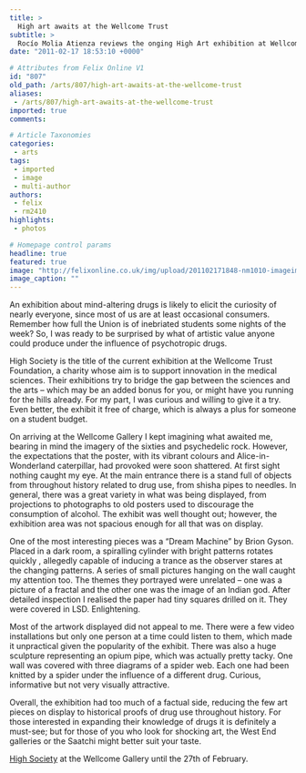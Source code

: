 ```yaml
---
title: >
  High art awaits at the Wellcome Trust
subtitle: >
  Rocío Molia Atienza reviews the onging High Art exhibition at Wellcome Gallery
date: "2011-02-17 18:53:10 +0000"

# Attributes from Felix Online V1
id: "807"
old_path: /arts/807/high-art-awaits-at-the-wellcome-trust
aliases:
 - /arts/807/high-art-awaits-at-the-wellcome-trust
imported: true
comments:

# Article Taxonomies
categories:
 - arts
tags:
 - imported
 - image
 - multi-author
authors:
 - felix
 - rm2410
highlights:
 - photos

# Homepage control params
headline: true
featured: true
image: "http://felixonline.co.uk/img/upload/201102171848-nm1010-imageima.jpg"
image_caption: ""
---
```


An exhibition about mind-altering drugs is likely to elicit the curiosity of nearly everyone, since most of us are at least occasional consumers. Remember how full the Union is of inebriated students some nights of the week? So, I was ready to be surprised by what of artistic value anyone could produce under the influence of psychotropic drugs.

High Society is the title of the current exhibition at the Wellcome Trust Foundation, a charity whose aim is to support innovation in the medical sciences. Their exhibitions try to bridge the gap between the sciences and the arts – which may be an added bonus for you, or might have you running for the hills already. For my part, I was curious and willing to give it a try. Even better, the exhibit it free of charge, which is always a plus for someone on a student budget.

On arriving at the Wellcome Gallery I kept imagining what awaited me, bearing in mind the imagery of the sixties and psychedelic rock. However, the expectations that the poster, with its vibrant colours and Alice-in-Wonderland caterpillar, had provoked were soon shattered. At first sight nothing caught my eye. At the main entrance there is a stand full of objects from throughout history related to drug use, from shisha pipes to needles. In general, there was a great variety in what was being displayed, from projections to photographs to old posters used to discourage the consumption of alcohol. The exhibit was well thought out; however, the exhibition area was not spacious enough for all that was on display.

One of the most interesting pieces was a “Dream Machine” by Brion Gyson. Placed in a dark room, a spiralling cylinder with bright patterns rotates quickly , allegedly capable of inducing a trance as the observer stares at the changing patterns. A series of small pictures hanging on the wall caught my attention too. The themes they portrayed were unrelated – one was a picture of a fractal and the other one was the image of an Indian god. After detailed inspection I realised the paper had tiny squares drilled on it. They were covered in LSD. Enlightening.

Most of the artwork displayed did not appeal to me. There were a few video installations but only one person at a time could listen to them, which made it unpractical given the popularity of the exhibit. There was also a huge sculpture representing an opium pipe, which was actually pretty tacky. One wall was covered with three diagrams of a spider web. Each one had been knitted by a spider under the influence of a different drug. Curious, informative but not very visually attractive.

Overall, the exhibition had too much of a factual side, reducing the few art pieces on display to historical proofs of drug use throughout history. For those interested in expanding their knowledge of drugs it is definitely a must-see; but for those of you who look for shocking art, the West End galleries or the Saatchi might better suit your taste.

[High Society](http://www.wellcomecollection.org/whats-on/exhibitions/high-society.aspx) at the Wellcome Gallery until the 27th of February.
